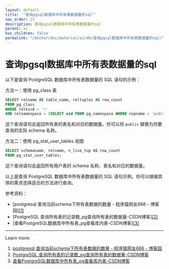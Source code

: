 ```yaml
---
layout: default
title: '"查询pgsql数据库中所有表数据量的sql"'
nav_order: 15
description: 查询pgsql数据库中所有表数据量的sql
parent: ai
has_children: false
permalink: "/docker/doc/material/ai/db/查询pgsql数据库中所有表数据量的sql/"
---
```


# 查询pgsql数据库中所有表数据量的sql

以下是查询 PostgreSQL 数据库中所有表数据量的 SQL 语句的示例：

方法一：使用 pg_class 表

```sql
SELECT relname AS table_name, reltuples AS row_count
FROM pg_class
WHERE relkind = 'r'
AND relnamespace = (SELECT oid FROM pg_namespace WHERE nspname = 'public');
```

这个查询语句会返回所有表的表名和对应的数据量。你可以将 `public` 替换为你要查询的实际 schema 名称。

方法二：使用 pg_stat_user_tables 视图

```sql
SELECT schemaname, relname, n_live_tup AS row_count
FROM pg_stat_user_tables;
```

这个查询语句会返回所有用户表的 schema 名称、表名和对应的数据量。

以上是查询 PostgreSQL 数据库中所有表数据量的 SQL 语句示例。你可以根据具体的需求选择适合的方法进行查询。

参考资料：

- [postgresql 查询当前schema下所有表数据的数量 - 程序猿网友666 - 博客园][[1]](https://www.cnblogs.com/chenghu/p/17201210.html)
- [PostgreSQL 查询所有表的记录数_pg查询所有表的数据量-CSDN博客][[2]](https://blog.csdn.net/londa/article/details/109046131)
- [查看PostgreSQL数据库中所有表_pg查看库内表-CSDN博客][[3]](https://blog.csdn.net/huangbaokang/article/details/88862791)

---
Learn more:

1. [postgresql 查询当前schema下所有表数据的数量 - 程序猿网友666 - 博客园](https://www.cnblogs.com/chenghu/p/17201210.html)
2. [PostgreSQL 查询所有表的记录数_pg查询所有表的数据量-CSDN博客](https://blog.csdn.net/londa/article/details/109046131)
3. [查看PostgreSQL数据库中所有表_pg查看库内表-CSDN博客](https://blog.csdn.net/huangbaokang/article/details/88862791)
